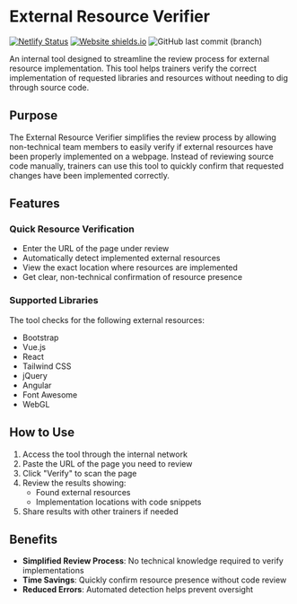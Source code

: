 # External Resource Verifier

[![Netlify Status](https://api.netlify.com/api/v1/badges/3164880b-a0db-4291-acba-530ec5c4b239/deploy-status)](https://app.netlify.com/sites/external-resource-checker/deploys) [![Website shields.io](https://img.shields.io/website-up-down-green-red/http/shields.io.svg)]([http://shields.io/](https://external-resource-checker.netlify.app/)) ![GitHub last commit (branch)](https://img.shields.io/github/last-commit/kvanrooyen-inv/external-resource-verifier/main)

An internal tool designed to streamline the review process for external resource implementation. This tool helps trainers verify the correct implementation of requested libraries and resources without needing to dig through source code.

## Purpose

The External Resource Verifier simplifies the review process by allowing non-technical team members to easily verify if external resources have been properly implemented on a webpage. Instead of reviewing source code manually, trainers can use this tool to quickly confirm that requested changes have been implemented correctly.

## Features

### Quick Resource Verification
- Enter the URL of the page under review
- Automatically detect implemented external resources
- View the exact location where resources are implemented
- Get clear, non-technical confirmation of resource presence

### Supported Libraries
The tool checks for the following external resources:
- Bootstrap
- Vue.js
- React
- Tailwind CSS
- jQuery
- Angular
- Font Awesome
- WebGL

## How to Use

1. Access the tool through the internal network
2. Paste the URL of the page you need to review
3. Click "Verify" to scan the page
4. Review the results showing:
   - Found external resources
   - Implementation locations with code snippets
5. Share results with other trainers if needed

## Benefits

- **Simplified Review Process**: No technical knowledge required to verify implementations
- **Time Savings**: Quickly confirm resource presence without code review
- **Reduced Errors**: Automated detection helps prevent oversight
